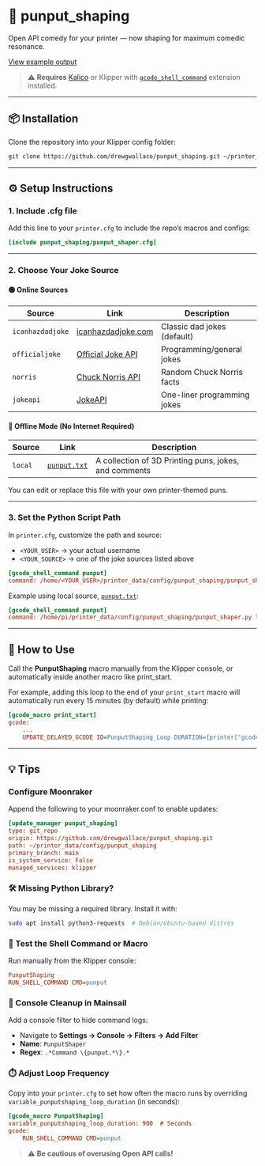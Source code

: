 # 🤣 punput_shaping

Open API comedy for your printer — now shaping for maximum comedic resonance.

[View example output](example.png)

> ⚠️ **Requires** [Kalico](https://docs.kalico.gg/G-Code_Shell_Command.html?h=gcode_shell_command#passing-parameters) or Klipper with [`gcode_shell_command`](https://github.com/dw-0/kiauh/blob/master/docs/gcode_shell_command.md) extension installed.

---

## 📦 Installation

Clone the repository into your Klipper config folder:

```bash
git clone https://github.com/drewgwallace/punput_shaping.git ~/printer_data/config/punput_shaping
```

---

## ⚙️ Setup Instructions

### 1. Include .cfg file

Add this line to your `printer.cfg` to include the repo’s macros and configs:

```ini
[include punput_shaping/punput_shaper.cfg]
```

---

### 2. Choose Your Joke Source

#### 🟢 Online Sources

| Source         | Link                                                  | Description                              |
|------------------|----------------------------------------------------------|------------------------------------------|
| `icanhazdadjoke` | [icanhazdadjoke.com](https://icanhazdadjoke.com/api)     | Classic dad jokes (default)              |
| `officialjoke`   | [Official Joke API](https://github.com/15Dkatz/official_joke_api) | Programming/general jokes       |
| `norris`         | [Chuck Norris API](https://api.chucknorris.io/)          | Random Chuck Norris facts                |
| `jokeapi`        | [JokeAPI](https://jokeapi.dev/)                           | One-liner programming jokes              |

#### 🔵 Offline Mode (No Internet Required)

| Source         | Link                                                  | Description                              |
|------------------|----------------------------------------------------------|------------------------------------------|
| `local` |  [`punput.txt`](punput.txt)     | A collection of 3D Printing puns, jokes, and comments              |

You can edit or replace this file with your own printer-themed puns.

---

### 3. Set the Python Script Path

In `printer.cfg`, customize the path and source:

- `<YOUR_USER>` → your actual username  
- `<YOUR_SOURCE>` → one of the joke sources listed above

```ini
[gcode_shell_command punput]
command: /home/<YOUR_USER>/printer_data/config/punput_shaping/punput_shaper.py <YOUR_SOURCE>
```

Example using local source, [`punput.txt`](punput.txt):

```ini
[gcode_shell_command punput]
command: /home/pi/printer_data/config/punput_shaping/punput_shaper.py local
```

---

## 🧪 How to Use


Call the **PunputShaping** macro manually from the Klipper console, or automatically inside another macro like print_start.

For example, adding this loop to the end of your `print_start` macro will automatically run every 15 minutes (by default) while printing:

```ini
[gcode_macro print_start]
gcode:
    ...
    UPDATE_DELAYED_GCODE ID=PunputShaping_Loop DURATION={printer["gcode_macro PunputShaping"].punputshaping_loop_duration}
```

---

## 💡 Tips

### Configure Moonraker

Append the following to your moonraker.conf to enable updates:

```ini
[update_manager punput_shaping]
type: git_repo
origin: https://github.com/drewgwallace/punput_shaping.git
path: ~/printer_data/config/punput_shaping
primary_branch: main
is_system_service: False
managed_services: klipper
```

### 🛠️ Missing Python Library?

You may be missing a required library. Install it with:

```bash
sudo apt install python3-requests  # Debian/Ubuntu-based distros
```

### 🧪 Test the Shell Command or Macro

Run manually from the Klipper console:

```ini
PunputShaping
RUN_SHELL_COMMAND CMD=punput
```

### 🧹 Console Cleanup in Mainsail

Add a console filter to hide command logs:

- Navigate to **Settings → Console → Filters → Add Filter**
- **Name**: `PunputShaper`
- **Regex**: `.*Command \{punput.*\}.*`

### ⏱️ Adjust Loop Frequency

Copy into your `printer.cfg` to set how often the macro runs by overriding `variable_punputshaping_loop_duration` (in seconds):

```ini
[gcode_macro PunputShaping]
variable_punputshaping_loop_duration: 900  # Seconds
gcode:
    RUN_SHELL_COMMAND CMD=punput
```
> ⚠️ **Be cautious of overusing Open API calls!**
